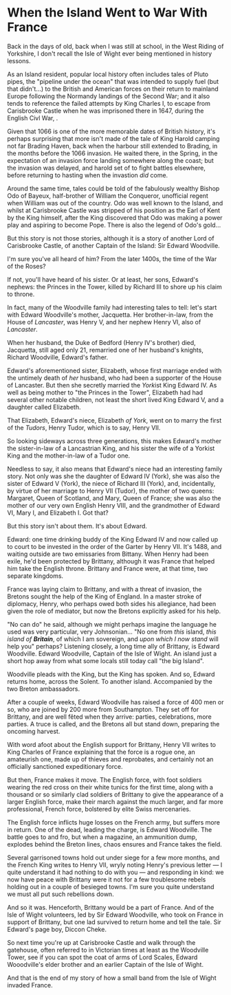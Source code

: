 # When the Island Went to War With France

Back in the days of old, back when I was still at school, in the West Riding of Yorkshire, I don't recall the Isle of Wight ever being mentioned in history lessons.

As an Island resident, popular local history often includes tales of Pluto pipes, the "pipeline under the ocean" that was intended to supply fuel (but that didn't...) to the British and American forces on their return to mainland Europe following the Normandy landings of the Second War; and it also tends to reference the failed attempts by King Charles I, to escape from Carisbrooke Castle when he was imprisoned there in 1647, during the English Civl War, .

Given that 1066 is one of the more memorable dates of British history, it's perhaps surprising that more isn't made of the tale of King Harold camping not far Brading Haven, back when the harbour still extended to Brading, in the months before the 1066 invasion. He waited there, in the Spring, in the expectation of an invasion force landing somewhere along the coast; but the invasion was delayed, and harold set of to fight battles elsewhere, before returning to hasting when the invastion *did* come.

Around the same time, tales could be told of the fabulously wealthy Bishop Odo of Bayeux, half-brother of William the Conqueror, unofficial regent when William was out of the country. Odo was well known to the Island, and whilst at Carisbrooke Castle was stripped of his position as the Earl of Kent by the King himself, after the King discovered that Odo was making a power play and aspiring to become Pope. There is also the legend of Odo's gold...

But this story is not those stories, although it is a story of another Lord of Carisbrooke Castle, of another Captain of the Island: Sir Edward Woodville.

I'm sure you've all heard of him? From the later 1400s, the time of the War of the Roses?

If not, you'll have heard of his sister. Or at least, her sons, Edward's nephews: the Princes in the Tower, killed by Richard III to shore up his claim to throne.

In fact, many of the Woodville family had interesting tales to tell: let's start with Edward Woodville's mother, Jacquetta. Her brother-in-law, from the House of *Lancaster*, was Henry V, and her nephew Henry VI, also of *Lancaster*.

When her husband, the Duke of Bedford (Henry IV's brother) died, Jacquetta, still aged only 21, remarried one of her husband's knights, Richard Woodville, Edward's father.

Edward's aforementioned sister, Elizabeth, whose first marriage ended with the untimely death of *her* husband, who had been a supporter of the House of Lancaster. But then she secretly married the *York*ist King Edward IV. As well as being mother to "the Princes in the Tower", Elizabeth had had several other notable children, not least the short lived King Edward V, and a daughter called Elizabeth.

That Elizabeth, Edward's niece, Elizabeth *of York*, went on to marry the first of the *Tudors*, Henry Tudor, which is to say, Henry VII.

So looking sideways across three generations, this makes Edward's mother the sister-in-law of a Lancastrian King, and his sister the wife of a Yorkist King and the mother-in-law of a Tudor one.

Needless to say, it also means that Edward's niece had an interesting family story. Not only was she the daughter of Edward IV (York), she was also the sister of Edward V (York), the niece of Richard III (York), and, incidentally, by virtue of her marriage to Henry VII (Tudor), the mother of two queens: Margaret, Queen of Scotland, and Mary, Queen of France; she was also the mother of our very own English Henry VIII, and the grandmother of Edward VI, Mary I, and Elizabeth I. Got that?

But this story isn't about them. It's about Edward.

Edward: one time drinking buddy of the King Edward IV and now called up to court to be invested in the order of the Garter by Henry VII. It's 1488, and waiting outside are two emissaries from Bittany. When Henry had been exile, he'd been protected by Brittany, although it was France that helped him take the English throne. Brittany and France were, at that time, two separate kingdoms.

France was laying claim to Brittany, and with a threat of invasion, the Bretons sought the help of the King of England. In a master stroke of diplomacy, Henry, who perhaps owed both sides his allegiance, had been given the role of mediator, but now the Bretons explicitly asked for his help.

"No can do" he said, although we might perhaps imagine the language he used was very particular, very Johnsonian... "No one from *this* island, *this island of __Britain__*, of which I am sovereign, and *upon which I now stand* will help you" perhaps? Listening closely, a long time ally of Brittany, is Edward Woodville. Edward Woodville, Captain of the Isle of Wight. An island just a short hop away from what some locals still today call "the big Island".

Woodville pleads with the King, but the King has spoken. And so, Edward returns home, across the Solent. To another island. Accompanied by the two Breton ambassadors.

After a couple of weeks, Edward Woodville has raised a force of 400 men or so, who are joined by 200 more from Southampton. They set off for Brittany, and are well fêted when they arrive: parties, celebrations, more parties. A truce is called, and the Bretons all but stand down, preparing the oncoming harvest.

With word afoot about the English support for Brittany, Henry VII writes to King Charles of France explaining that the force is a rogue one, an amateurish one, made up of thieves and reprobates, and certainly not an officially sanctioned expeditionary force.

But then, France makes it move. The English force, with foot soldiers wearing the red cross on their white tunics for the first time, along with a thousand or so similarly clad soldiers of Brittany to give the appearance of a larger English force, make their march against the much larger, and far more professional, French force, bolstered by elite Swiss mercenaries.

The English force inflicts huge losses on the French army, but suffers more in return. One of the dead, leading the charge, is Edward Woodville. The battle goes to and fro, but when a magazine, an ammunition dump, explodes behind the Breton lines, chaos ensures and France takes the field.

Several garrisoned towns hold out under siege for a few more months, and the French King writes to Henry VII, wryly noting Henry's previous letter — I quite understand it had nothing to do with you — and responding in kind: we now have peace with Brittany were it not for a few troublesome rebels holding out in a couple of besieged towns. I'm sure you quite understand we must all put such rebellions down.

And so it was. Henceforth, Brittany would be a part of France. And of the Isle of Wight volunteers, led by Sir Edward Woodville, who took on France in support of Brittany, but one lad survived to return home and tell the tale. Sir Edward's page boy, Diccon Cheke.

So next time you're up at Carisbrooke Castle and walk through the gatehouse, often referred to in Victorian times at least as the Woodville Tower, see if you can spot the coat of arms of Lord Scales, Edward Wooodville's elder brother and an earlier Captain of the Isle of Wight.

And that is the end of my story of how a small band from the Isle of Wight invaded France.
